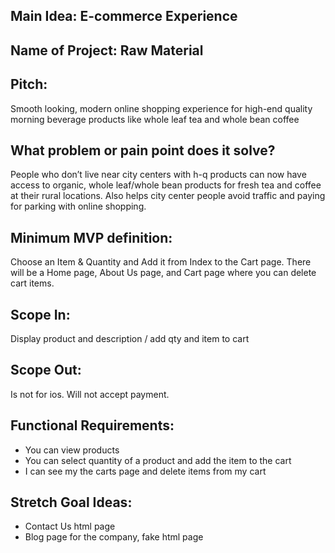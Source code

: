 ## Main Idea: E-commerce Experience
## Name of Project: Raw Material

## Pitch: 
Smooth looking, modern online shopping experience for high-end quality morning beverage products like whole leaf tea and whole bean coffee

## What problem or pain point does it solve? 
People who don’t live near city centers with h-q products can now have access to organic, whole leaf/whole bean products for fresh tea and coffee at their rural locations. Also helps city center people avoid traffic and paying for parking with online shopping. 

## Minimum MVP definition: 
Choose an Item & Quantity and Add it from Index to the Cart page. There will be a Home page, About Us page, and Cart page where you can delete cart items.

## Scope In: 
Display product and description / add qty and item to cart

## Scope Out: 
Is not for ios. Will not accept payment.

## Functional Requirements: 
- You can view products
- You can select quantity of a product and add the item to the cart
- I can see my the carts page and delete items from my cart

## Stretch Goal Ideas: 
- Contact Us html page
- Blog page for the company, fake html page